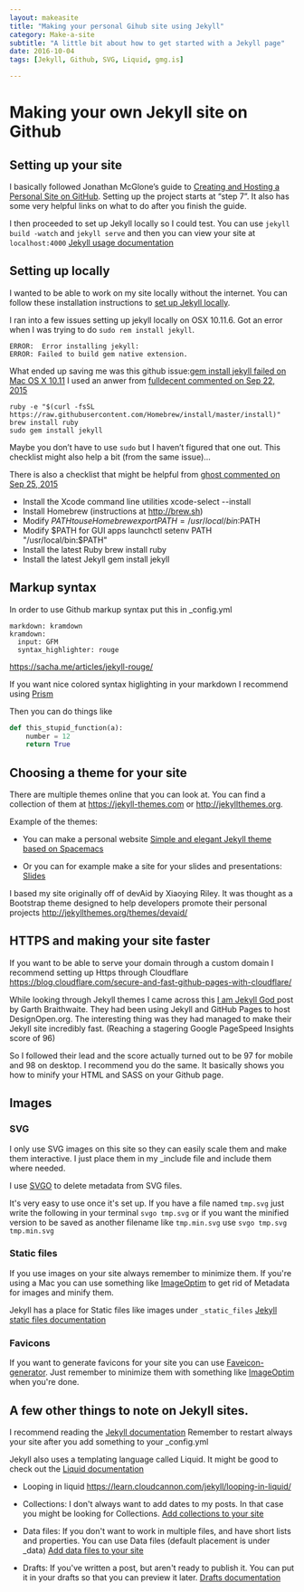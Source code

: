 ```yaml
---
layout: makeasite
title: "Making your personal Gihub site using Jekyll"
category: Make-a-site
subtitle: "A little bit about how to get started with a Jekyll page"
date: 2016-10-04
tags: [Jekyll, Github, SVG, Liquid, gmg.is]

---
```


# Making your own Jekyll site on Github

## Setting up your site

I basically followed Jonathan McGlone’s guide to [Creating and Hosting a Personal Site on GitHub](http://jmcglone.com/guides/github-pages/). Setting up the project starts at “step 7”. It also has some very helpful links on what to do after you finish the guide. 


I then proceeded to set up Jekyll locally so I could test. You can use `jekyll build -watch` and `jekyll serve` and then you can view your site at `localhost:4000`
[Jekyll usage documentation](https://jekyllrb.com/docs/usage/)


## Setting up locally
I wanted to be able to work on my site locally without the internet. You can follow these installation instructions to [set up Jekyll locally](https://jekyllrb.com/docs/installation/).

I ran into a few issues setting up jekyll locally on OSX 10.11.6.  Got an error when I was trying to do `sudo rem install jekyll`. 


```markup
ERROR:  Error installing jekyll:
ERROR: Failed to build gem native extension.
```


What ended up saving me was this github issue:[gem install jekyll failed on Mac OS X 10.11](https://github.com/jekyll/jekyll/issues/3984)
I used an anwer from [fulldecent commented on Sep 22, 2015](https://github.com/jekyll/jekyll/issues/3984#issuecomment-142352884)
```markup
ruby -e "$(curl -fsSL https://raw.githubusercontent.com/Homebrew/install/master/install)"
brew install ruby
sudo gem install jekyll
```
Maybe you don’t have to use `sudo` but I haven’t figured that one out. This checklist might also help a bit (from the same issue)...

There is also a checklist that might be helpful from [ghost commented on Sep 25, 2015](https://github.com/jekyll/jekyll/issues/3984#issuecomment-143149777)
 - Install the Xcode command line utilities xcode-select --install
 - Install Homebrew (instructions at http://brew.sh)
 - Modify $PATH to use Homebrew export PATH=/usr/local/bin:$PATH
 - Modify $PATH for GUI apps launchctl setenv PATH "/usr/local/bin:$PATH"
 - Install the latest Ruby brew install ruby
 - Install the latest Jekyll gem install jekyll


## Markup syntax

In order to use Github markup syntax put this in _config.yml
```markup
markdown: kramdown
kramdown:
  input: GFM
  syntax_highlighter: rouge
```
https://sacha.me/articles/jekyll-rouge/

If you want nice colored syntax higlighting in your markdown I recommend using [Prism](http://prismjs.com/download.html)

Then you can do things like 
```python
def this_stupid_function(a):
    number = 12
    return True
```



## Choosing a theme for your site

There are multiple themes online that you can look at. You can find a collection of them at https://jekyll-themes.com or http://jekyllthemes.org.

Example of the themes: 

- You can make a personal website
[Simple and elegant Jekyll theme based on Spacemacs](http://jekyllthemes.org/themes/space-jekyll-template/)

- Or you can for example make a site for your slides and presentations:
[Slides](https://jekyll-themes.com/slides/)

I based my site originally off of devAid by Xiaoying Riley. 
It was thought as a Bootstrap theme designed to help developers promote their personal projects
http://jekyllthemes.org/themes/devaid/


## HTTPS and making your site faster

If you want to be able to serve your domain through a custom domain
I recommend setting up Https through Cloudflare
https://blog.cloudflare.com/secure-and-fast-github-pages-with-cloudflare/ 

While looking through Jekyll themes I came across this [I am Jekyll God ](http://garthdb.com/writings/i-am-a-jekyll-god/) post by Garth Braithwaite. They had been using Jekyll and GitHub Pages to host DesignOpen.org. The interesting thing was they had managed to make their Jekyll site incredibly fast.  (Reaching a stagering Google PageSpeed Insights score of 96)

So I followed their lead and the score actually turned out to be 97 for mobile and 98 on desktop. I recommend you do the same. It basically shows you how to minify your HTML and SASS on your Github page.


## Images

### SVG
I only use SVG images on this site so they can easily scale them and make them interactive. I just place them in my _include file and include them where needed. 

I use [SVGO](https://github.com/svg/svgo) to delete metadata from SVG files.

It's very easy to use once it's set up.
If you have a file named `tmp.svg` just write the following in your terminal
```svgo tmp.svg``` 
or if you want the minified version to be saved as another filename like `tmp.min.svg` use
```svgo tmp.svg tmp.min.svg```


### Static files
If you use images on your site always remember to minimize them. If you're using a Mac you can use something like [ImageOptim](https://imageoptim.com/mac) to get rid of Metadata for images and minify them.

Jekyll has a place for Static files like images under `_static_files` [Jekyll static files documentation](https://jekyllrb.com/docs/static-files/)

### Favicons
If you want to generate favicons for your site you can use [Faveicon-generator](http://www.favicon-generator.org/). Just remember to minimize them with something like [ImageOptim](https://imageoptim.com/mac) when you're done.


## A few other things to note on Jekyll sites.

I recommend reading the [Jekyll documentation](https://jekyllrb.com/docs/)
Remember to restart always your site after you add something to your _config.yml

Jekyll also uses a templating language called Liquid. It might be good to check out the [Liquid documentation](https://shopify.github.io/liquid/)

- Looping in liquid
https://learn.cloudcannon.com/jekyll/looping-in-liquid/

- Collections: I don't always want to add dates to my posts. In that case you might be looking for Collections. [Add collections to your site](https://jekyllrb.com/docs/collections/)

- Data files: If you don't want to work in multiple files, and have short lists and properties. You can use Data files (default placement is under _data)
[Add data files to your site](https://jekyllrb.com/docs/datafiles/)

- Drafts: If you've written a post, but aren't ready to publish it. You can put it in your drafts so that you can preview it later. [Drafts documentation](https://jekyllrb.com/docs/drafts/)